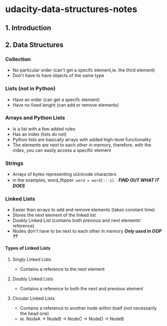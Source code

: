 # udacity-data-structures-notes

## 1. Introduction

## 2. Data Structures
### Collection
- No particular order (can't get a specifc element,ie. the third element)
- Don't have to have objects of the same type

### Lists (not in Python)
- Have an order (can get a specifc element)
- Have no fixed lenght (can add or remove elements)

### Arrays and Python Lists
- Is a list with a few added rules
- Has an index (lists do not)
- Python lists are basically arrays with added high-level functionality
- The elements are next to each other in memory, therefore, with the index, you can easily access a specific element

### Strings
- Arrays of bytes representing uUnicode characters
- in the examples, word_flipper: `word = word[::-1]`　***FIND OUT WHAT IT DOES***

### Linked Lists
- Easier than arrays to add and remove elements (takes constant time)
- Stores the next element of the linked list
- Doubly Linked List (contains both previous and next elements' reference)
- Nodes don't have to be next to each other in memory
***Only used in OOP ??***

#### Types of Linked Lists
1. Singly Linked Lists
    -  Contains a reference to the next element

2. Doubly Linked Lists
    - Contains a reference to both the next and previous element

3. Circular Linked Lists
    - Contains a reference to another node within itself (not necessarily the head one)
    - ie. NodeA -> NodeB -> NodeC -> NodeD -> NodeB

